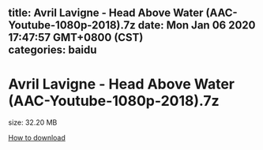 
title: Avril Lavigne - Head Above Water (AAC-Youtube-1080p-2018).7z
date: Mon Jan 06 2020 17:47:57 GMT+0800 (CST)    
categories: baidu
---

# Avril Lavigne - Head Above Water (AAC-Youtube-1080p-2018).7z
size: 32.20 MB
 
 

[How to download](https://bpcam.bemobtrk.com/go/2ceec3aa-1ca2-46d6-b9ff-aaa5c184517c?jno=1758)